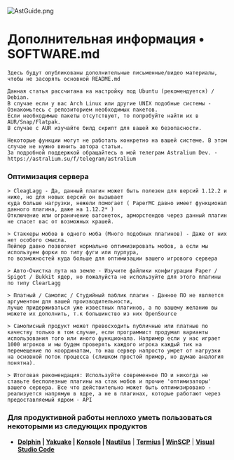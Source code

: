![AstGuide.png](https://i.imgur.com/vQ8j1NO.png)

# Дополнительная информация • SOFTWARE.md
```
Здесь будут опубликованы дополнительные письменные/видео материалы, чтобы не засорять основной README.md

Данная статья рассчитана на настройку под Ubuntu (рекомендуется) / Debian.
В случае если у вас Arch Linux или другие UNIX подобные системы - Ознакомьтесь с репозиторием необходимых пакетов.
Если необходимые пакеты отсутствуют, то попробуйте найти их в AUR/Snap/Flatpak.
В случае с AUR изучайте билд скрипт для вашей же безопасности.

Некоторые функции могут не работать конкретно на вашей системе. В этом случае не нужно винить автора статьи.
За подробной поддержкой обращайтесь в мой телеграм Astralium Dev. - https://astralium.su/f/telegram/astralium
```

### Оптимизация сервера
```
> CleagLagg - Да, данный плагин может быть полезен для версий 1.12.2 и ниже, но для новых версий он вызывает
куда больше нагрузки, нежели помогает ( PaperMC давно имеет функционал данного плагина, даже на 1.12.2* )
Отключение или ограничение вагонеток, арморстендов через данный плагин не спасет вас от возможных крашей.

> Стаккеры мобов в одного моба (Много подобных плагинов) - Даже от них нет особого смысла. 
Пейпер давно позволяет нормально оптимизировать мобов, а если мы используем форки по типу фуги или пурпура, 
то возможностей куда больше для оптимизации вашего игрового сервера

> Авто-Очистка лута на земле - Изучите файлики конфигурации Paper / Spigot / Bukkit ядер, но пожалуйста не используйте для этого плагины по типу ClearLagg

> Платный / Самопис / Студийный паблик плагин - Данное ПО не является аргументом для вашей производительности, 
лучше придерживаться уже известных плагинов, а по вашему желанию вы можете их дополнить, т.к большинство из них OpenSource

> Самописный продукт может превосходить публичные или платные по качеству только в том случае, если программист продумал варианты использования того или иного функционала. Например если у нас играет 1000 игроков и мы будем проверять каждого игрока каждый тик на перемещение по координатам, то наш сервер напросто умрет от нагрузки на основной поток процесса (слишком простой пример, но думаю аналогия понятна).

> Итоговая рекомендация: Используйте современное ПО и никогда не ставьте бесполезные плагины на стак мобов и прочие 'оптимизаторы' вашего сервера. Все что действительно может быть оптимизировано - реализуется напрямую в ядре, а не в плагинах, которые работают через предоставляемый ядром - API
```

### Для продуктивной работы неплохо уметь пользоваться некоторыми из следующих продуктов
- __[Dolphin](https://apps.kde.org/ru/dolphin/) | [Yakuake](https://apps.kde.org/ru/yakuake/) | [Konsole](https://apps.kde.org/ru/konsole/) | [Nautilus](https://apps.gnome.org/Nautilus/)__ | __[Termius](https://termius.com/) | [WinSCP](https://winscp.net/eng/download.php)__ | __[Visual Studio Code](https://code.visualstudio.com/)__